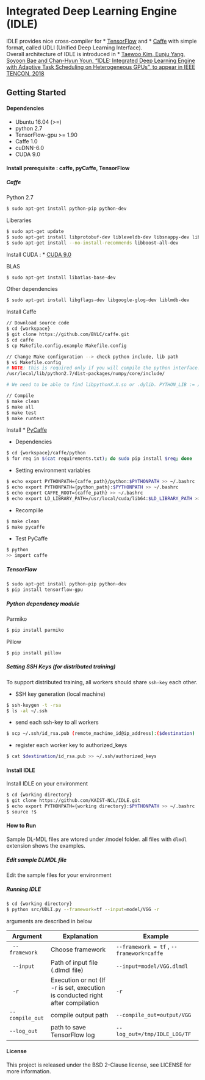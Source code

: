 # Integrated Deep Learning Engine (IDLE)

IDLE provides nice cross-compiler for * [TensorFlow](https://www.tensorflow.org/) and * [Caffe](http://caffe.berkeleyvision.org/) with simple format, called UDLI (Unified Deep Learning Interface).  
Overall architecture of IDLE is introduced in * [Taewoo Kim, Eunju Yang, Soyoon Bae and Chan-Hyun Youn, “IDLE: Integrated Deep Learning Engine with Adaptive Task Scheduling on Heterogeneous GPUs”, to appear in IEEE TENCON, 2018]()



## Getting Started

#### Dependencies
- Ubuntu 16.04 (>=)
- python 2.7
- TensorFlow-gpu >= 1.90
- Caffe 1.0
- cuDNN-6.0
- CUDA 9.0

#### Install prerequisite : caffe, pyCaffe, TensorFlow

#####  Caffe

Python 2.7
```bash
$ sudo apt-get install python-pip python-dev 
```

Liberaries
```bash
$ sudo apt-get update
$ sudo apt-get install libprotobuf-dev libleveldb-dev libsnappy-dev libopencv-dev libhdf5-serial-dev protobuf-compiler
$ sudo apt-get install --no-install-recommends libboost-all-dev
```

Install CUDA : * [CUDA 9.0](https://developer.nvidia.com/cuda-downloads)

BLAS
```bash
$ sudo apt-get install libatlas-base-dev
```

Other dependencies
```bash
$ sudo apt-get install libgflags-dev libgoogle-glog-dev liblmdb-dev
```

Install Caffe
```bash
// Download source code
$ cd {workspace}
$ git clone https://github.com/BVLC/caffe.git
$ cd caffe
$ cp Makefile.config.example Makefile.config
```

```bash
// Change Make configuration --> check python include, lib path
$ vi Makefile.config
# NOTE: this is required only if you will compile the python interface. # We need to be able to find Python.h and numpy/arrayobject.h. PYTHON_INCLUDE := /usr/include/python2.7 \
/usr/local/lib/python2.7/dist-packages/numpy/core/include/

# We need to be able to find libpythonX.X.so or .dylib. PYTHON_LIB := /usr/lib
```

```bash
// Compile
$ make clean
$ make all
$ make test
$ make runtest
```

Install * [PyCaffe]()
- Dependencies
```bash
$ cd {workspace}/caffe/python
$ for req in $(cat requirements.txt); do sudo pip install $req; done
```

- Setting environment variables
```bash
$ echo export PYTHONPATH={caffe_path}/python:$PYTHONPATH >> ~/.bashrc
$ echo export PYTHONPATH={python_path}:$PYTHONPATH >> ~/.bashrc
$ echo export CAFFE_ROOT={caffe_path} >> ~/.bashrc
$ echo export LD_LIBRARY_PATH=/usr/local/cuda/lib64:$LD_LIBRARY_PATH >> ~/.bashrc $ source ~/.bashrc
```

- Recompiile
```bash
$ make clean
$ make pycaffe
```

- Test PyCaffe
```bash
$ python
>> import caffe
```

#####  TensorFlow
```bash
$ sudo apt-get install python-pip python-dev
$ pip install tensorflow-gpu
```

#####  Python dependency module

Parmiko

```bash
$ pip install parmiko
```

Pillow
```bash
$ pip install pillow
```


#####  Setting SSH Keys (for distributed training)

To support distributed training, all workers should share `ssh-key` each other.

* SSH key generation (local machine)
```bash
$ ssh-keygen -t -rsa
$ ls -al ~/.ssh
```

* send each ssh-key to all workers
```bash
$ scp ~/.ssh/id_rsa.pub (remote_machine_id@ip_address):($destination)
```

* register each worker key to authorized_keys
```bash
$ cat $destination/id_rsa.pub >> ~/.ssh/authorized_keys
```

#### Install IDLE

Install IDLE on your environment
```bash
$ cd {working directory}
$ git clone https://github.com/KAIST-NCL/IDLE.git
$ echo export PYTHONPATH={working directory}:$PYTHONPATH >> ~/.bashrc
$ source !$
```


#### How to Run

Sample DL-MDL files are wtored under /model folder.
all files with `dlmdl` extension shows the examples.

##### Edit sample DLMDL file
Edit the sample files for your environment

##### Running IDLE 

```bash
$ cd {working directory}
$ python src/UDLI.py --framework=tf --input=model/VGG -r
```

arguments are described in below

|	Argument	|	Explanation	|	Example		|
|-----------------------|-----------------------|-----------------------|
| ` --framework`	| Choose framework	| `--framework = tf` , `--framework=caffe`|
| ` --input`		| Path of input file (.dlmdl file)	| `--input=model/VGG.dlmdl`|
| ` -r`		| Execution or not (If -r is set, execution is conducted right after compilation	| `-r`|
| `--compile_out`	| compile output path	| `--compile_out=output/VGG`|
| `--log_out`		| path to save TensorFlow log | `--log_out=/tmp/IDLE_LOG/TF`|

#### License
This project is released under the  BSD 2-Clause license, see LICENSE for more information.
